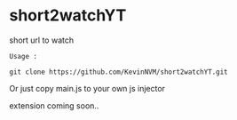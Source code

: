 # short2watchYT
short url to watch

``Usage :``

```
git clone https://github.com/KevinNVM/short2watchYT.git 
```
Or just copy main.js to your own js injector

extension coming soon..
